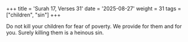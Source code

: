 +++
title = 'Surah 17, Verses 31'
date = '2025-08-27'
weight = 31
tags = ["children", "sin"]
+++

Do not kill your children for fear of poverty. We provide for them and for you. Surely killing them is a heinous sin.
